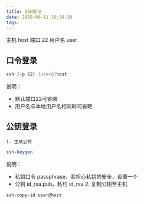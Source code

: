 ```yaml
---
title: SSH笔记
date: 2018-06-11 16:34:30
tags:
---
```


主机 host
端口 22
用户名 user

## 口令登录

```sh
ssh [-p 22] [user@]host
```

说明：
- 默认端口22可省略
- 用户名与本地用户名相同时可省略

## 公钥登录

    1. 生成公钥

```sh
ssh-keygen
```

说明：
- 私钥口令 passphrase，若担心私钥的安全，设置一个
- 公钥 id_rsa.pub，私约 id_rsa
    2. 复制公钥至主机
    
```sh
ssh-copy-id user@host
```

